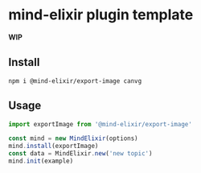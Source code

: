 # mind-elixir plugin template

**WIP**

## Install

```
npm i @mind-elixir/export-image canvg
```

## Usage


```javascript
import exportImage from '@mind-elixir/export-image'

const mind = new MindElixir(options)
mind.install(exportImage)
const data = MindElixir.new('new topic')
mind.init(example)
```